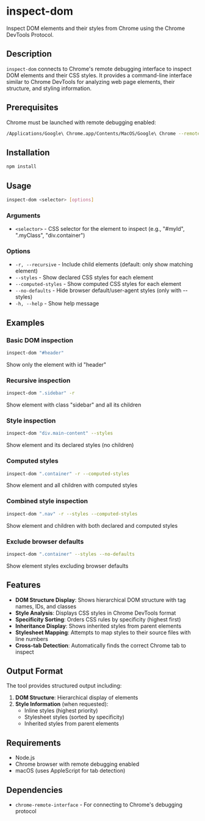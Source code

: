 # inspect-dom

Inspect DOM elements and their styles from Chrome using the Chrome DevTools Protocol.

## Description

`inspect-dom` connects to Chrome's remote debugging interface to inspect DOM elements and their CSS styles. It provides a command-line interface similar to Chrome DevTools for analyzing web page elements, their structure, and styling information.

## Prerequisites

Chrome must be launched with remote debugging enabled:

```bash
/Applications/Google\ Chrome.app/Contents/MacOS/Google\ Chrome --remote-debugging-port=9222
```

## Installation

```bash
npm install
```

## Usage

```bash
inspect-dom <selector> [options]
```

### Arguments

- `<selector>` - CSS selector for the element to inspect (e.g., "#myId", ".myClass", "div.container")

### Options

- `-r, --recursive` - Include child elements (default: only show matching element)
- `--styles` - Show declared CSS styles for each element
- `--computed-styles` - Show computed CSS styles for each element
- `--no-defaults` - Hide browser default/user-agent styles (only with --styles)
- `-h, --help` - Show help message

## Examples

### Basic DOM inspection
```bash
inspect-dom "#header"
```
Show only the element with id "header"

### Recursive inspection
```bash
inspect-dom ".sidebar" -r
```
Show element with class "sidebar" and all its children

### Style inspection
```bash
inspect-dom "div.main-content" --styles
```
Show element and its declared styles (no children)

### Computed styles
```bash
inspect-dom ".container" -r --computed-styles
```
Show element and all children with computed styles

### Combined style inspection
```bash
inspect-dom ".nav" -r --styles --computed-styles
```
Show element and children with both declared and computed styles

### Exclude browser defaults
```bash
inspect-dom ".container" --styles --no-defaults
```
Show element styles excluding browser defaults

## Features

- **DOM Structure Display**: Shows hierarchical DOM structure with tag names, IDs, and classes
- **Style Analysis**: Displays CSS styles in Chrome DevTools format
- **Specificity Sorting**: Orders CSS rules by specificity (highest first)
- **Inheritance Display**: Shows inherited styles from parent elements
- **Stylesheet Mapping**: Attempts to map styles to their source files with line numbers
- **Cross-tab Detection**: Automatically finds the correct Chrome tab to inspect

## Output Format

The tool provides structured output including:

1. **DOM Structure**: Hierarchical display of elements
2. **Style Information** (when requested):
   - Inline styles (highest priority)
   - Stylesheet styles (sorted by specificity)
   - Inherited styles from parent elements

## Requirements

- Node.js
- Chrome browser with remote debugging enabled
- macOS (uses AppleScript for tab detection)

## Dependencies

- `chrome-remote-interface` - For connecting to Chrome's debugging protocol